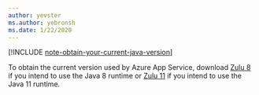```yaml
---
author: yevster
ms.author: yebronsh
ms.date: 1/22/2020
---
```


<!-- Included in "### Switch to a supported platform" sections that have different (required) intro paragraphs. For example:

### Switch to a supported platform

App Service offers specific versions of Java SE. To ensure compatibility, migrate your application to one of the supported versions of in its current environment before you proceed with any of the remaining steps. Be sure to fully test the resulting configuration. Use the latest stable release of your Linux distribution in such tests.

-->

[!INCLUDE [note-obtain-your-current-java-version](note-obtain-your-current-java-version.md)]

To obtain the current version used by Azure App Service, download [Zulu 8](https://www.azul.com/downloads/azure-only/zulu/?&version=java-8-lts&architecture=x86-64-bit&package=jdk) if you intend to use the Java 8 runtime or [Zulu 11](https://www.azul.com/downloads/azure-only/zulu/?&version=java-11-lts&architecture=x86-64-bit&package=jdk) if you intend to use the Java 11 runtime.
